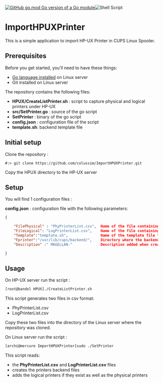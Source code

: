 [![GitHub go.mod Go version of a Go module](https://img.shields.io/github/go-mod/go-version/gomods/athens.svg)](https://github.com/gomods/athens)![Shell Script](https://img.shields.io/badge/shell_script-%23121011.svg?style=for-the-badge&logo=gnu-bash&logoColor=white)


# ImportHPUXPrinter
This is a simple application to import HP-UX Printer in CUPS Linux Spooler.

## Prerequisites

Before you get started, you’ll need to have these things:

* [Go language installed](https://go.dev/) on Linux server
* Git installed on Linux server

The repository contains the following files:
* **HPUX/CreateListPrinter.sh** : script to capture physical and logical printers under HP-UX 
* **src/SetPrinter.go** : source of the go script
* **SetPrinter** : binary of the go script
* **config.json** : configuration file of the script
* **template.sh**: backend template file

## Initial setup

Clone the repository :

```
#:> git clone https://github.com/colussim/ImportHPUXPrinter.git
```

Copy the HPUX directory to the HP-UX server

## Setup

You will find 1 configuration files :

**config.json** : configuration file with the following parameters:
```json
{

    "FilePhysical" : "PhyPrinterList.csv",  Name of the file containing the names and ip addresses of the physical printers
    "FileLogical": "LogPrinterList.csv",    Name of the file containing the names of the logical printers
    "Template":"template.sh",               Name of the template file for the definition of the backends
    "Fprinter":"/usr/lib/cups/backend/",    Directory where the backends are stored
    "Description" :" MAGELLAN-"             Description added when creating the printer 

}
```

## Usage

On HP-UX server run the script :
```bash
[root@bandol HPUX]./CreateListPrinter.sh
```
This script generates two files in csv format:
* PhyPrinterList.csv
* LogPrinterList.csv
    
Copy these two files into the directory of the Linux server where the repository was cloned.

On Linux server run the script :
```bash
[archi@mercure ImportHPUXPrinter]sudo ./SetPrinter
```
This script reads: 
- the **PhyPrinterList.csv** and **LogPrinterList.csv** files 
- creates the printers backend files 
- adds the logical printers if they exist as well as the physical printers
